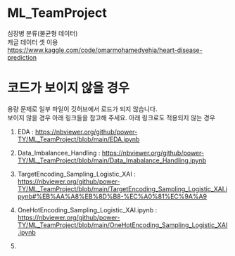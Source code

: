 # ML_TeamProject
심장병 분류(불균형 데이터)\
캐글 데이터 셋 이용 https://www.kaggle.com/code/omarmohamedyehia/heart-disease-prediction

# 코드가 보이지 않을 경우
용량 문제로 일부 파일이 깃허브에서 로드가 되지 않습니다.\
보이지 않을 경우 아래 링크들을 참고해 주세요.
아래 링크로도 적용되지 않는 경우

1. EDA : https://nbviewer.org/github/power-TY/ML_TeamProject/blob/main/EDA.ipynb

2. Data_Imbalancee_Handling : https://nbviewer.org/github/power-TY/ML_TeamProject/blob/main/Data_Imabalance_Handling.ipynb

3. TargetEncoding_Sampling_Logistic_XAI : https://nbviewer.org/github/power-TY/ML_TeamProject/blob/main/TargetEncoding_Sampling_Logistic_XAI.ipynb#%EB%AA%A8%EB%8D%B8-%EC%A0%81%EC%9A%A9

4. OneHotEncoding_Sampling_Logistic_XAI.ipynb : https://nbviewer.org/github/power-TY/ML_TeamProject/blob/main/OneHotEncoding_Sampling_Logistic_XAI.ipynb
5. 
